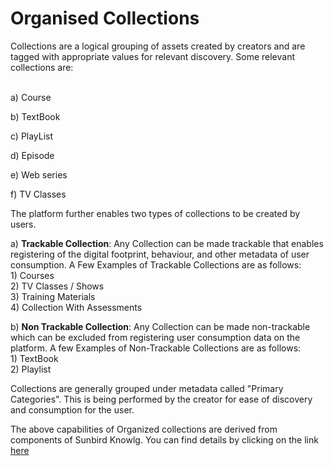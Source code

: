 # Organised Collections

Collections are a logical grouping of assets created by creators and are tagged with appropriate values for relevant discovery. Some relevant collections are:

\
a) Course

b) TextBook

c) PlayList

d) Episode

e) Web series

f) TV Classes

The platform further enables two types of collections to be created by users.

a) **Trackable Collection**: Any Collection can be made trackable that enables registering of the digital footprint, behaviour, and other metadata of user consumption. A Few Examples of Trackable Collections are as follows:\
1\) Courses\
2\) TV Classes / Shows\
3\) Training Materials\
4\) Collection With Assessments

b) **Non Trackable Collection**: Any Collection can be made non-trackable which can be excluded from registering user consumption data on the platform. A few Examples of Non-Trackable Collections are as follows:\
1\) TextBook\
2\) Playlist

Collections are generally grouped under metadata called "Primary Categories". This is being performed by the creator for ease of discovery and consumption for the user.

The above capabilities of Organized collections are derived from components of Sunbird Knowlg. You can find details by clicking on the link [here](product-and-developers-guide/organised-collections.md)

